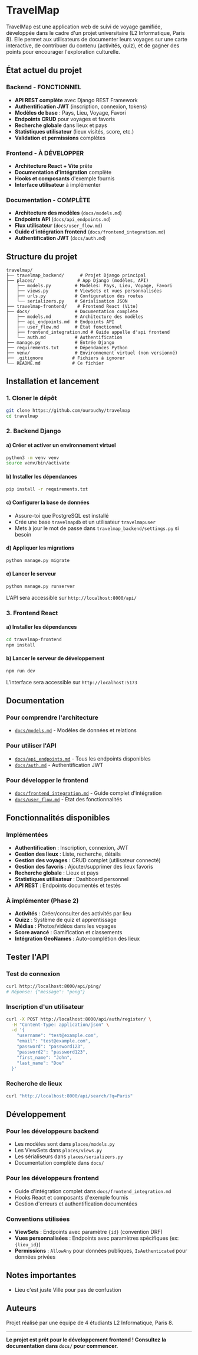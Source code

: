 # TravelMap

TravelMap est une application web de suivi de voyage gamifiée, développée dans le cadre d'un projet universitaire (L2 Informatique, Paris 8). Elle permet aux utilisateurs de documenter leurs voyages sur une carte interactive, de contribuer du contenu (activités, quiz), et de gagner des points pour encourager l'exploration culturelle.

## État actuel du projet

### Backend - FONCTIONNEL
- **API REST complète** avec Django REST Framework
- **Authentification JWT** (inscription, connexion, tokens)
- **Modèles de base** : Pays, Lieu, Voyage, Favori
- **Endpoints CRUD** pour voyages et favoris
- **Recherche globale** dans lieux et pays
- **Statistiques utilisateur** (lieux visités, score, etc.)
- **Validation et permissions** complètes

### Frontend - À DÉVELOPPER
- **Architecture React + Vite** prête
- **Documentation d'intégration** complète
- **Hooks et composants** d'exemple fournis
- **Interface utilisateur** à implémenter

### Documentation - COMPLÈTE
- **Architecture des modèles** (`docs/models.md`)
- **Endpoints API** (`docs/api_endpoints.md`)
- **Flux utilisateur** (`docs/user_flow.md`)
- **Guide d'intégration frontend** (`docs/frontend_integration.md`)
- **Authentification JWT** (`docs/auth.md`)

## Structure du projet

```
travelmap/
├── travelmap_backend/      # Projet Django principal
├── places/                # App Django (modèles, API)
│   ├── models.py         # Modèles: Pays, Lieu, Voyage, Favori
│   ├── views.py          # ViewSets et vues personnalisées
│   ├── urls.py           # Configuration des routes
│   └── serializers.py    # Sérialisation JSON
├── travelmap-frontend/    # Frontend React (Vite)
├── docs/                 # Documentation complète
│   ├── models.md         # Architecture des modèles
│   ├── api_endpoints.md  # Endpoints API
│   ├── user_flow.md      # État fonctionnel
│   ├── frontend_integration.md # Guide appelle d'api frontend 
│   └── auth.md           # Authentification
├── manage.py             # Entrée Django
├── requirements.txt      # Dépendances Python
├── venv/                 # Environnement virtuel (non versionné)
├── .gitignore           # Fichiers à ignorer
└── README.md            # Ce fichier
```

## Installation et lancement

### 1. Cloner le dépôt
```bash
git clone https://github.com/ourouchy/travelmap
cd travelmap
```

### 2. Backend Django

#### a) Créer et activer un environnement virtuel
```bash
python3 -m venv venv
source venv/bin/activate
```

#### b) Installer les dépendances
```bash
pip install -r requirements.txt
```

#### c) Configurer la base de données
- Assure-toi que PostgreSQL est installé
- Crée une base `travelmapdb` et un utilisateur `travelmapuser`
- Mets à jour le mot de passe dans `travelmap_backend/settings.py` si besoin

#### d) Appliquer les migrations
```bash
python manage.py migrate
```

#### e) Lancer le serveur
```bash
python manage.py runserver
```

L'API sera accessible sur `http://localhost:8000/api/`

### 3. Frontend React

#### a) Installer les dépendances
```bash
cd travelmap-frontend
npm install
```

#### b) Lancer le serveur de développement
```bash
npm run dev
```

L'interface sera accessible sur `http://localhost:5173`

## Documentation

### Pour comprendre l'architecture
- [`docs/models.md`](docs/models.md) - Modèles de données et relations

### Pour utiliser l'API
- [`docs/api_endpoints.md`](docs/api_endpoints.md) - Tous les endpoints disponibles
- [`docs/auth.md`](docs/auth.md) - Authentification JWT

### Pour développer le frontend
- [`docs/frontend_integration.md`](docs/frontend_integration.md) - Guide complet d'intégration
- [`docs/user_flow.md`](docs/user_flow.md) - État des fonctionnalités

## Fonctionnalités disponibles

### Implémentées
- **Authentification** : Inscription, connexion, JWT
- **Gestion des lieux** : Liste, recherche, détails
- **Gestion des voyages** : CRUD complet (utilisateur connecté)
- **Gestion des favoris** : Ajouter/supprimer des lieux favoris
- **Recherche globale** : Lieux et pays
- **Statistiques utilisateur** : Dashboard personnel
- **API REST** : Endpoints documentés et testés

### À implémenter (Phase 2)
- **Activités** : Créer/consulter des activités par lieu
- **Quizz** : Système de quiz et apprentissage
- **Médias** : Photos/vidéos dans les voyages
- **Score avancé** : Gamification et classements
- **Intégration GeoNames** : Auto-complétion des lieux

## Tester l'API

### Test de connexion
```bash
curl http://localhost:8000/api/ping/
# Réponse: {"message": "pong"}
```

### Inscription d'un utilisateur
```bash
curl -X POST http://localhost:8000/api/auth/register/ \
  -H "Content-Type: application/json" \
  -d '{
    "username": "test@example.com",
    "email": "test@example.com",
    "password": "password123",
    "password2": "password123",
    "first_name": "John",
    "last_name": "Doe"
  }'
```

### Recherche de lieux
```bash
curl "http://localhost:8000/api/search/?q=Paris"
```

## Développement

### Pour les développeurs backend
- Les modèles sont dans `places/models.py`
- Les ViewSets dans `places/views.py`
- Les sérialiseurs dans `places/serializers.py`
- Documentation complète dans `docs/`

### Pour les développeurs frontend
- Guide d'intégration complet dans `docs/frontend_integration.md`
- Hooks React et composants d'exemple fournis
- Gestion d'erreurs et authentification documentées

### Conventions utilisées
- **ViewSets** : Endpoints avec paramètre `{id}` (convention DRF)
- **Vues personnalisées** : Endpoints avec paramètres spécifiques (ex: `{lieu_id}`)
- **Permissions** : `AllowAny` pour données publiques, `IsAuthenticated` pour données privées

## Notes importantes

- Lieu c'est juste Ville pour pas de confustion

## Auteurs

Projet réalisé par une équipe de 4 étudiants L2 Informatique, Paris 8.

---

**Le projet est prêt pour le développement frontend ! Consultez la documentation dans `docs/` pour commencer.** 

